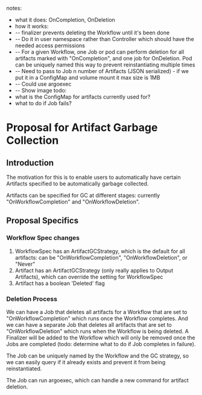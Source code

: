notes:
- what it does: OnCompletion, OnDeletion
- how it works: 
- -- finalizer prevents deleting the Workflow until it's been done
- -- Do it in user namespace rather than Controller which should have the needed access permissions
- -- For a given Workflow, one Job or pod can perform deletion for all artifacts marked with "OnCompletion", and one job for OnDeletion. Pod can be uniquely named this way to prevent reinstantiating multiple times
- -- Need to pass to Job n number of Artifacts (JSON serialized) - if we put it in a ConfigMap and volume mount it max size is 1MB
- -- Could use argoexec
- -- Show image
todo: 
- what is the ConfigMap for artifacts currently used for?
- what to do if Job fails?



# Proposal for Artifact Garbage Collection

## Introduction
The motivation for this is to enable users to automatically have certain Artifacts specified to be automatically garbage collected. 

Artifacts can be specified for GC at different stages: currently "OnWorkflowCompletion" and "OnWorkflowDeletion".

## Proposal Specifics

### Workflow Spec changes
1. WorkflowSpec has an ArtifactGCStrategy, which is the default for all artifacts: can be "OnWorkflowCompletion", "OnWorkflowDeletion", or "Never"
2. Artifact has an ArtifactGCStrategy (only really applies to Output Artifacts), which can override the setting for WorkflowSpec
3. Artifact has a boolean 'Deleted' flag

### Deletion Process
We can have a Job that deletes all artifacts for a Workflow that are set to "OnWorkflowCompletion" which runs once the Workflow completes. And we can have a separate Job that deletes all artifacts that are set to "OnWorkflowDeletion" which runs when the Workflow is being deleted. A Finalizer will be added to the Workflow which will only be removed once the Jobs are completed (todo: determine what to do if Job completes in failure). 

The Job can be uniquely named by the Workflow and the GC strategy, so we can easily query if it already exists and prevent it from being reinstantiated.

The Job can run argoexec, which can handle a new command for artifact deletion.

